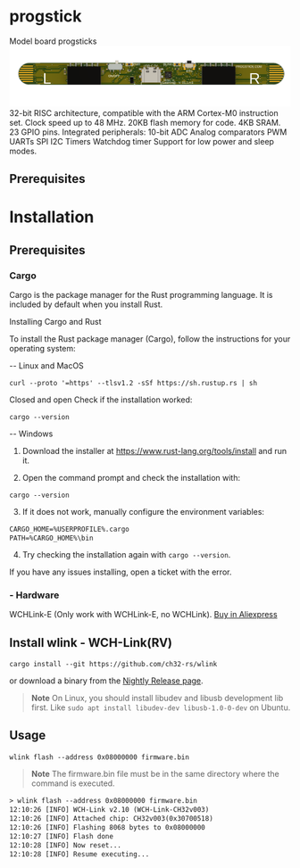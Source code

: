 # progstick
Model board progsticks 
![Progstick 0.1](images/progstick_0.1.rv1_v73_v1.png)
32-bit RISC architecture, compatible with the ARM Cortex-M0 instruction set.
Clock speed up to 48 MHz.
20KB flash memory for code.
4KB SRAM.
23 GPIO pins.
Integrated peripherals:
10-bit ADC
Analog comparators
PWM
UARTs
SPI
I2C
Timers
Watchdog timer
Support for low power and sleep modes.

## Prerequisites

# Installation

## Prerequisites

### Cargo
Cargo is the package manager for the Rust programming language. It is included by default when you install Rust.

Installing Cargo and Rust

To install the Rust package manager (Cargo), follow the instructions for your operating system:

-- Linux and MacOS
```
curl --proto '=https' --tlsv1.2 -sSf https://sh.rustup.rs | sh
```
Closed and open 
Check if the installation worked:
```
cargo --version
```


-- Windows  

1. Download the installer at https://www.rust-lang.org/tools/install and run it.

2. Open the command prompt and check the installation with:
```
cargo --version
```

3. If it does not work, manually configure the environment variables:
```
CARGO_HOME=%USERPROFILE%.cargo
PATH=%CARGO_HOME%\bin
```

4. Try checking the installation again with `cargo --version`.

If you have any issues installing, open a ticket with the error.

### - Hardware
WCHLink-E (Only work with WCHLink-E, no WCHLink).
[Buy in Aliexpress](https://www.aliexpress.us/w/wholesale-WCHLink%2525252dE.html)

## Install wlink - WCH-Link(RV)
```
cargo install --git https://github.com/ch32-rs/wlink
```
or download a binary from the [Nightly Release page](https://github.com/ch32-rs/wlink/releases/tag/nightly).

> **Note**
> On Linux, you should install libudev and libusb development lib first.
> Like `sudo apt install libudev-dev libusb-1.0-0-dev` on Ubuntu.

## Usage
```
wlink flash --address 0x08000000 firmware.bin
```
> **Note**
> The firmware.bin file must be in the same directory where the command is executed.

```console
> wlink flash --address 0x08000000 firmware.bin
12:10:26 [INFO] WCH-Link v2.10 (WCH-Link-CH32v003)
12:10:26 [INFO] Attached chip: CH32v003(0x30700518)
12:10:26 [INFO] Flashing 8068 bytes to 0x08000000
12:10:27 [INFO] Flash done
12:10:28 [INFO] Now reset...
12:10:28 [INFO] Resume executing...
```
